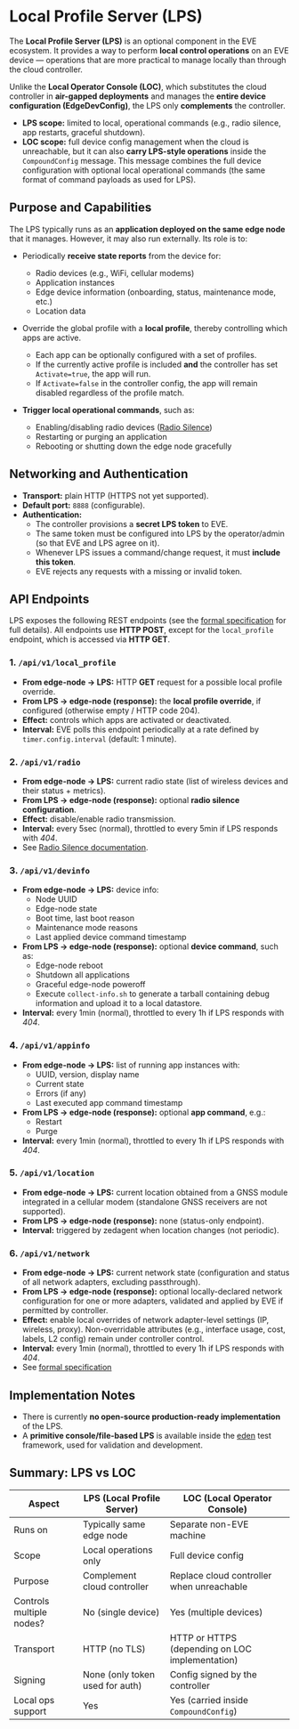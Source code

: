 # Local Profile Server (LPS)

The **Local Profile Server (LPS)** is an optional component in the EVE ecosystem.
It provides a way to perform **local control operations** on an EVE device — operations
that are more practical to manage locally than through the cloud controller.

Unlike the **Local Operator Console (LOC)**, which substitutes the cloud controller in
**air-gapped deployments** and manages the **entire device configuration (EdgeDevConfig)**,
the LPS only **complements** the controller.

- **LPS scope:** limited to local, operational commands (e.g., radio silence, app restarts,
                 graceful shutdown).
- **LOC scope:** full device config management when the cloud is unreachable, but it can
                 also **carry LPS-style operations** inside the `CompoundConfig` message.
                 This message combines the full device configuration with optional local
                 operational commands (the same format of command payloads as used for LPS).

## Purpose and Capabilities

The LPS typically runs as an **application deployed on the same edge node** that it manages.
However, it may also run externally. Its role is to:

- Periodically **receive state reports** from the device for:
  - Radio devices (e.g., WiFi, cellular modems)
  - Application instances
  - Edge device information (onboarding, status, maintenance mode, etc.)
  - Location data

- Override the global profile with a **local profile**, thereby controlling which apps are active.
  - Each app can be optionally configured with a set of profiles.
  - If the currently active profile is included **and** the controller has set `Activate=true`,
    the app will run.
  - If `Activate=false` in the controller config, the app will remain disabled regardless
    of the profile match.

- **Trigger local operational commands**, such as:
  - Enabling/disabling radio devices ([Radio Silence](WIRELESS.md#radio-silence))
  - Restarting or purging an application
  - Rebooting or shutting down the edge node gracefully

## Networking and Authentication

- **Transport:** plain HTTP (HTTPS not yet supported).
- **Default port:** `8888` (configurable).
- **Authentication:**
  - The controller provisions a **secret LPS token** to EVE.
  - The same token must be configured into LPS by the operator/admin
    (so that EVE and LPS agree on it).
  - Whenever LPS issues a command/change request, it must **include this token**.
  - EVE rejects any requests with a missing or invalid token.

## API Endpoints

LPS exposes the following REST endpoints
(see the [formal specification](https://github.com/lf-edge/eve-api/blob/main/PROFILE.md) for full details).
All endpoints use **HTTP POST**, except for the `local_profile` endpoint, which is accessed
via **HTTP GET**.

### 1. `/api/v1/local_profile`

- **From edge-node → LPS:** HTTP **GET** request for a possible local profile override.
- **From LPS → edge-node (response):** the **local profile override**, if configured
  (otherwise empty / HTTP code 204).
- **Effect:** controls which apps are activated or deactivated.
- **Interval:** EVE polls this endpoint periodically at a rate defined by `timer.config.interval`
  (default: 1 minute).

### 2. `/api/v1/radio`

- **From edge-node → LPS:** current radio state (list of wireless devices and their status + metrics).
- **From LPS → edge-node (response):** optional **radio silence configuration**.
- **Effect:** disable/enable radio transmission.
- **Interval:** every 5sec (normal), throttled to every 5min if LPS responds with *404*.
- See [Radio Silence documentation](./WIRELESS.md#radio-silence).

### 3. `/api/v1/devinfo`

- **From edge-node → LPS:** device info:
  - Node UUID
  - Edge-node state
  - Boot time, last boot reason
  - Maintenance mode reasons
  - Last applied device command timestamp
- **From LPS → edge-node (response):** optional **device command**, such as:
  - Edge-node reboot
  - Shutdown all applications
  - Graceful edge-node poweroff
  - Execute `collect-info.sh` to generate a tarball containing debug information
    and upload it to a local datastore.
- **Interval:** every 1min (normal), throttled to every 1h if LPS responds with *404*.

### 4. `/api/v1/appinfo`

- **From edge-node → LPS:** list of running app instances with:
  - UUID, version, display name
  - Current state
  - Errors (if any)
  - Last executed app command timestamp
- **From LPS → edge-node (response):** optional **app command**, e.g.:
  - Restart
  - Purge
- **Interval:** every 1min (normal), throttled to every 1h if LPS responds with *404*.

### 5. `/api/v1/location`

- **From edge-node → LPS:** current location obtained from a GNSS module integrated
  in a cellular modem (standalone GNSS receivers are not supported).
- **From LPS → edge-node (response):** none (status-only endpoint).
- **Interval:** triggered by zedagent when location changes (not periodic).

### 6. `/api/v1/network`

- **From edge-node → LPS:** current network state (configuration and status of all
  network adapters, excluding passthrough).
- **From LPS → edge-node (response):** optional locally-declared network configuration
  for one or more adapters, validated and applied by EVE if permitted by controller.
- **Effect:** enable local overrides of network adapter-level settings (IP, wireless, proxy).
  Non-overridable attributes (e.g., interface usage, cost, labels, L2 config) remain under
  controller control.
- **Interval:** every 1min (normal), throttled to every 1h if LPS responds with *404*.
- See [formal specification](https://github.com/lf-edge/eve-api/blob/main/PROFILE.md#network)

## Implementation Notes

- There is currently **no open-source production-ready implementation** of the LPS.
- A **primitive console/file-based LPS** is available inside the
  [eden](https://github.com/lf-edge/eden/blob/master/tests/eclient/image/pkg/main.go) test
  framework, used for validation and development.

## Summary: LPS vs LOC

| Aspect                   | LPS (Local Profile Server)      | LOC (Local Operator Console)                    |
|--------------------------|---------------------------------|-------------------------------------------------|
| Runs on                  | Typically same edge node        | Separate non-EVE machine                        |
| Scope                    | Local operations only           | Full device config                              |
| Purpose                  | Complement cloud controller     | Replace cloud controller when unreachable       |
| Controls multiple nodes? | No (single device)              | Yes (multiple devices)                          |
| Transport                | HTTP (no TLS)                   | HTTP or HTTPS (depending on LOC implementation) |
| Signing                  | None (only token used for auth) | Config signed by the controller                 |
| Local ops support        | Yes                             | Yes (carried inside `CompoundConfig`)           |
